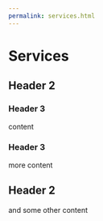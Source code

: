 ```yaml
---
permalink: services.html
---
```

# Services
## Header 2
### Header 3
content
### Header 3
more content
## Header 2
and some other content
